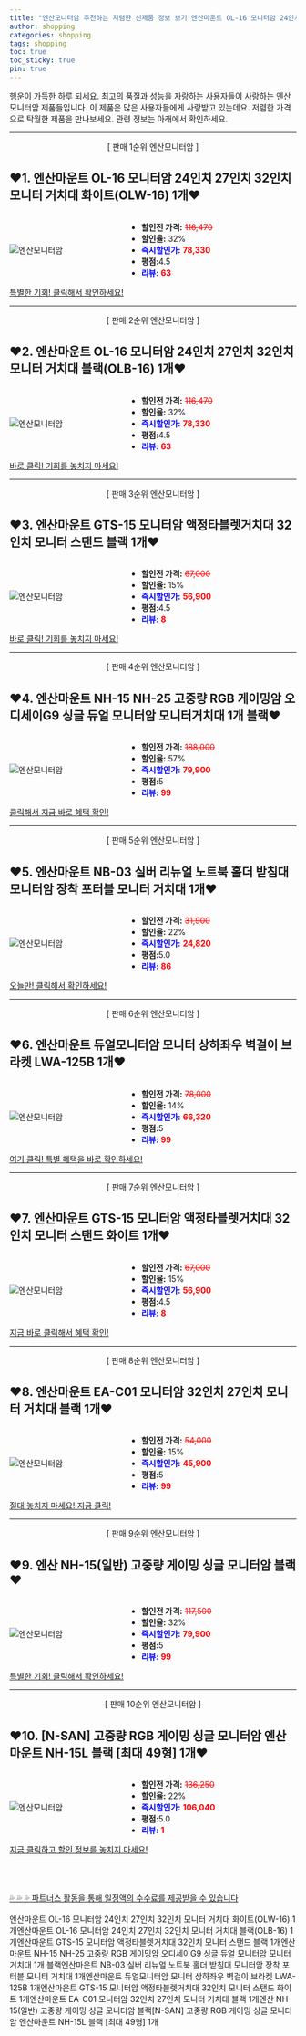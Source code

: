 ```yaml
---
title: "엔산모니터암 추천하는 저렴한 신제품 정보 보기 엔산마운트 OL-16 모니터암 24인치 27인치"
author: shopping
categories: shopping
tags: shopping
toc: true
toc_sticky: true
pin: true
---
```

행운이 가득한 하루 되세요. 최고의 품질과 성능을 자랑하는 사용자들이 사랑하는 엔산모니터암 제품들입니다. 이 제품은 많은 사용자들에게 사랑받고 있는데요. 저렴한 가격으로 탁월한 제품을 만나보세요. 관련 정보는 아래에서 확인하세요.

---
<p class="toplist" style="margin: 0 auto; display: block; width: fit-content;">[ 판매 1순위 엔산모니터암 ]</p>

<h2><strong>❤️1. 엔산마운트 OL-16 모니터암 24인치 27인치 32인치 모니터 거치대 화이트(OLW-16) 1개❤️</strong></h2>

<div style="display: flex; align-items: center;">
    <div style="flex: 0.4;">
        <img src="https://thumbnail8.coupangcdn.com/thumbnails/remote/230x230ex/image/vendor_inventory/b46a/4524c6a35063cc622982095db0de1195dd3460468d5397d537e8e7b7ff57.jpg" alt="엔산모니터암" style="max-width: 100%;">
    </div>
    <div style="flex: 0.6; margin-left: 10px;">
        <ul>
            <li><strong>할인전 가격:</strong> <del style="color: red;">116,470</del></li>
            <li><strong>할인율:</strong> 32%</li>
            <li><span style='color:blue'><strong>즉시할인가:</strong></span> <span style='color:red'><strong>78,330</strong></span></li>
            <li><strong>평점:</strong>4.5</li>
            <li><span style='color:blue'><strong>리뷰:</strong></span> <span style='color:red'><strong>63</strong></span></li>
        </ul>
    </div>
</div>
<div class="center">
    <a href="https://William4Davisa.github.io?lptag=AF9450613&subid=githubio&pageKey=7368651008&traceid=V0-153&itemId=19002508275&vendorItemId=86330723252" class="myButton">
        특별한 기회! 클릭해서 확인하세요!
    </a>
</div>


---
<p class="toplist" style="margin: 0 auto; display: block; width: fit-content;">[ 판매 2순위 엔산모니터암 ]</p>

<h2><strong>❤️2. 엔산마운트 OL-16 모니터암 24인치 27인치 32인치 모니터 거치대 블랙(OLB-16) 1개❤️</strong></h2>

<div style="display: flex; align-items: center;">
    <div style="flex: 0.4;">
        <img src="https://thumbnail8.coupangcdn.com/thumbnails/remote/230x230ex/image/vendor_inventory/053a/e100f103a21173da036e23fdbe68b0398764a279680f7f52aa2c117425dc.jpg" alt="엔산모니터암" style="max-width: 100%;">
    </div>
    <div style="flex: 0.6; margin-left: 10px;">
        <ul>
            <li><strong>할인전 가격:</strong> <del style="color: red;">116,470</del></li>
            <li><strong>할인율:</strong> 32%</li>
            <li><span style='color:blue'><strong>즉시할인가:</strong></span> <span style='color:red'><strong>78,330</strong></span></li>
            <li><strong>평점:</strong>4.5</li>
            <li><span style='color:blue'><strong>리뷰:</strong></span> <span style='color:red'><strong>63</strong></span></li>
        </ul>
    </div>
</div>
<div class="center">
    <a href="https://William4Davisa.github.io?lptag=AF9450613&subid=githubio&pageKey=7368651008&traceid=V0-153&itemId=19002508276&vendorItemId=86330723260" class="myButton">
        바로 클릭! 기회를 놓치지 마세요!
    </a>
</div>


---
<p class="toplist" style="margin: 0 auto; display: block; width: fit-content;">[ 판매 3순위 엔산모니터암 ]</p>

<h2><strong>❤️3. 엔산마운트 GTS-15 모니터암 액정타블렛거치대 32인치 모니터 스탠드 블랙 1개❤️</strong></h2>

<div style="display: flex; align-items: center;">
    <div style="flex: 0.4;">
        <img src="https://thumbnail9.coupangcdn.com/thumbnails/remote/230x230ex/image/vendor_inventory/300c/98d3aa99f7496ddeb801a3e0b1bd337de18df8a1fba1ffc0db6919b86833.jpg" alt="엔산모니터암" style="max-width: 100%;">
    </div>
    <div style="flex: 0.6; margin-left: 10px;">
        <ul>
            <li><strong>할인전 가격:</strong> <del style="color: red;">67,000</del></li>
            <li><strong>할인율:</strong> 15%</li>
            <li><span style='color:blue'><strong>즉시할인가:</strong></span> <span style='color:red'><strong>56,900</strong></span></li>
            <li><strong>평점:</strong>4.5</li>
            <li><span style='color:blue'><strong>리뷰:</strong></span> <span style='color:red'><strong>8</strong></span></li>
        </ul>
    </div>
</div>
<div class="center">
    <a href="https://William4Davisa.github.io?lptag=AF9450613&subid=githubio&pageKey=7462962158&traceid=V0-153&itemId=19456575625&vendorItemId=78539694630" class="myButton">
        바로 클릭! 기회를 놓치지 마세요!
    </a>
</div>


---
<p class="toplist" style="margin: 0 auto; display: block; width: fit-content;">[ 판매 4순위 엔산모니터암 ]</p>

<h2><strong>❤️4. 엔산마운트 NH-15 NH-25 고중량 RGB 게이밍암 오디세이G9 싱글 듀얼 모니터암 모니터거치대 1개 블랙❤️</strong></h2>

<div style="display: flex; align-items: center;">
    <div style="flex: 0.4;">
        <img src="https://thumbnail9.coupangcdn.com/thumbnails/remote/230x230ex/image/vendor_inventory/d21c/808d2d00485d93ef83d3e98bceefe56b7e0cab69316c541a17d092463482.jpg" alt="엔산모니터암" style="max-width: 100%;">
    </div>
    <div style="flex: 0.6; margin-left: 10px;">
        <ul>
            <li><strong>할인전 가격:</strong> <del style="color: red;">188,000</del></li>
            <li><strong>할인율:</strong> 57%</li>
            <li><span style='color:blue'><strong>즉시할인가:</strong></span> <span style='color:red'><strong>79,900</strong></span></li>
            <li><strong>평점:</strong>5</li>
            <li><span style='color:blue'><strong>리뷰:</strong></span> <span style='color:red'><strong>99</strong></span></li>
        </ul>
    </div>
</div>
<div class="center">
    <a href="https://William4Davisa.github.io?lptag=AF9450613&subid=githubio&pageKey=8034637364&traceid=V0-153&itemId=22476091536&vendorItemId=90622609851" class="myButton">
        클릭해서 지금 바로 혜택 확인!
    </a>
</div>


---
<p class="toplist" style="margin: 0 auto; display: block; width: fit-content;">[ 판매 5순위 엔산모니터암 ]</p>

<h2><strong>❤️5. 엔산마운트 NB-03 실버 리뉴얼 노트북 홀더 받침대 모니터암 장착 포터블 모니터 거치대 1개❤️</strong></h2>

<div style="display: flex; align-items: center;">
    <div style="flex: 0.4;">
        <img src="https://thumbnail10.coupangcdn.com/thumbnails/remote/230x230ex/image/vendor_inventory/7937/6812966d89d4e30788b7547874e6324e3c82e673d078e630dc6ddf91d91b.jpg" alt="엔산모니터암" style="max-width: 100%;">
    </div>
    <div style="flex: 0.6; margin-left: 10px;">
        <ul>
            <li><strong>할인전 가격:</strong> <del style="color: red;">31,900</del></li>
            <li><strong>할인율:</strong> 22%</li>
            <li><span style='color:blue'><strong>즉시할인가:</strong></span> <span style='color:red'><strong>24,820</strong></span></li>
            <li><strong>평점:</strong>5.0</li>
            <li><span style='color:blue'><strong>리뷰:</strong></span> <span style='color:red'><strong>86</strong></span></li>
        </ul>
    </div>
</div>
<div class="center">
    <a href="https://William4Davisa.github.io?lptag=AF9450613&subid=githubio&pageKey=7908371576&traceid=V0-153&itemId=21694068670&vendorItemId=86349580758" class="myButton">
        오늘만! 클릭해서 확인하세요!
    </a>
</div>


---
<p class="toplist" style="margin: 0 auto; display: block; width: fit-content;">[ 판매 6순위 엔산모니터암 ]</p>

<h2><strong>❤️6. 엔산마운트 듀얼모니터암 모니터 상하좌우 벽걸이 브라켓 LWA-125B 1개❤️</strong></h2>

<div style="display: flex; align-items: center;">
    <div style="flex: 0.4;">
        <img src="https://thumbnail7.coupangcdn.com/thumbnails/remote/230x230ex/image/vendor_inventory/ba46/32203ff03b31de2f10d69dd70b02189587c9e46c1ca47bcb4651802ae2ad.jpg" alt="엔산모니터암" style="max-width: 100%;">
    </div>
    <div style="flex: 0.6; margin-left: 10px;">
        <ul>
            <li><strong>할인전 가격:</strong> <del style="color: red;">78,000</del></li>
            <li><strong>할인율:</strong> 14%</li>
            <li><span style='color:blue'><strong>즉시할인가:</strong></span> <span style='color:red'><strong>66,320</strong></span></li>
            <li><strong>평점:</strong>5</li>
            <li><span style='color:blue'><strong>리뷰:</strong></span> <span style='color:red'><strong>99</strong></span></li>
        </ul>
    </div>
</div>
<div class="center">
    <a href="https://William4Davisa.github.io?lptag=AF9450613&subid=githubio&pageKey=6661658156&traceid=V0-153&itemId=15293351066&vendorItemId=82974918673" class="myButton">
        여기 클릭! 특별 혜택을 바로 확인하세요!
    </a>
</div>


---
<p class="toplist" style="margin: 0 auto; display: block; width: fit-content;">[ 판매 7순위 엔산모니터암 ]</p>

<h2><strong>❤️7. 엔산마운트 GTS-15 모니터암 액정타블렛거치대 32인치 모니터 스탠드 화이트 1개❤️</strong></h2>

<div style="display: flex; align-items: center;">
    <div style="flex: 0.4;">
        <img src="https://thumbnail7.coupangcdn.com/thumbnails/remote/230x230ex/image/vendor_inventory/b975/a8a031e96811f0f5a6f78bafe588b131a9c47863524bbc76c1f668a849a7.jpg" alt="엔산모니터암" style="max-width: 100%;">
    </div>
    <div style="flex: 0.6; margin-left: 10px;">
        <ul>
            <li><strong>할인전 가격:</strong> <del style="color: red;">67,000</del></li>
            <li><strong>할인율:</strong> 15%</li>
            <li><span style='color:blue'><strong>즉시할인가:</strong></span> <span style='color:red'><strong>56,900</strong></span></li>
            <li><strong>평점:</strong>4.5</li>
            <li><span style='color:blue'><strong>리뷰:</strong></span> <span style='color:red'><strong>8</strong></span></li>
        </ul>
    </div>
</div>
<div class="center">
    <a href="https://William4Davisa.github.io?lptag=AF9450613&subid=githubio&pageKey=7462962158&traceid=V0-153&itemId=22492185963&vendorItemId=89534378971" class="myButton">
        지금 바로 클릭해서 혜택 확인!
    </a>
</div>


---
<p class="toplist" style="margin: 0 auto; display: block; width: fit-content;">[ 판매 8순위 엔산모니터암 ]</p>

<h2><strong>❤️8. 엔산마운트 EA-C01 모니터암 32인치 27인치 모니터 거치대 블랙 1개❤️</strong></h2>

<div style="display: flex; align-items: center;">
    <div style="flex: 0.4;">
        <img src="https://thumbnail9.coupangcdn.com/thumbnails/remote/230x230ex/image/vendor_inventory/ced5/9037f80ef9402044db0db196159691dc82fb3a81a1e273a337ffb59d8fbb.jpg" alt="엔산모니터암" style="max-width: 100%;">
    </div>
    <div style="flex: 0.6; margin-left: 10px;">
        <ul>
            <li><strong>할인전 가격:</strong> <del style="color: red;">54,000</del></li>
            <li><strong>할인율:</strong> 15%</li>
            <li><span style='color:blue'><strong>즉시할인가:</strong></span> <span style='color:red'><strong>45,900</strong></span></li>
            <li><strong>평점:</strong>5</li>
            <li><span style='color:blue'><strong>리뷰:</strong></span> <span style='color:red'><strong>99</strong></span></li>
        </ul>
    </div>
</div>
<div class="center">
    <a href="https://William4Davisa.github.io?lptag=AF9450613&subid=githubio&pageKey=7297929271&traceid=V0-153&itemId=18667904728&vendorItemId=86350085741" class="myButton">
        절대 놓치지 마세요! 지금 클릭!
    </a>
</div>


---
<p class="toplist" style="margin: 0 auto; display: block; width: fit-content;">[ 판매 9순위 엔산모니터암 ]</p>

<h2><strong>❤️9. 엔산 NH-15(일반) 고중량 게이밍 싱글 모니터암 블랙❤️</strong></h2>

<div style="display: flex; align-items: center;">
    <div style="flex: 0.4;">
        <img src="https://thumbnail8.coupangcdn.com/thumbnails/remote/230x230ex/image/vendor_inventory/0e1e/07829d3d1309d6fbde33ad715e5783d1caa156d833f29e8aee537cdd249f.jpg" alt="엔산모니터암" style="max-width: 100%;">
    </div>
    <div style="flex: 0.6; margin-left: 10px;">
        <ul>
            <li><strong>할인전 가격:</strong> <del style="color: red;">117,500</del></li>
            <li><strong>할인율:</strong> 32%</li>
            <li><span style='color:blue'><strong>즉시할인가:</strong></span> <span style='color:red'><strong>79,900</strong></span></li>
            <li><strong>평점:</strong>5</li>
            <li><span style='color:blue'><strong>리뷰:</strong></span> <span style='color:red'><strong>99</strong></span></li>
        </ul>
    </div>
</div>
<div class="center">
    <a href="https://William4Davisa.github.io?lptag=AF9450613&subid=githubio&pageKey=8176608052&traceid=V0-153&itemId=23366949271&vendorItemId=90397245643" class="myButton">
        특별한 기회! 클릭해서 확인하세요!
    </a>
</div>


---
<p class="toplist" style="margin: 0 auto; display: block; width: fit-content;">[ 판매 10순위 엔산모니터암 ]</p>

<h2><strong>❤️10. [N-SAN] 고중량 RGB 게이밍 싱글 모니터암 엔산마운트 NH-15L 블랙 [최대 49형] 1개❤️</strong></h2>

<div style="display: flex; align-items: center;">
    <div style="flex: 0.4;">
        <img src="https://thumbnail10.coupangcdn.com/thumbnails/remote/230x230ex/image/vendor_inventory/9a26/8905a4bfe83fa25a7f2a87a8d5d31f548f47749c4527989edd3b7c89382d.jpg" alt="엔산모니터암" style="max-width: 100%;">
    </div>
    <div style="flex: 0.6; margin-left: 10px;">
        <ul>
            <li><strong>할인전 가격:</strong> <del style="color: red;">136,250</del></li>
            <li><strong>할인율:</strong> 22%</li>
            <li><span style='color:blue'><strong>즉시할인가:</strong></span> <span style='color:red'><strong>106,040</strong></span></li>
            <li><strong>평점:</strong>5.0</li>
            <li><span style='color:blue'><strong>리뷰:</strong></span> <span style='color:red'><strong>1</strong></span></li>
        </ul>
    </div>
</div>
<div class="center">
    <a href="https://William4Davisa.github.io?lptag=AF9450613&subid=githubio&pageKey=7910032313&traceid=V0-153&itemId=21701899667&vendorItemId=88751430245" class="myButton">
        지금 클릭하고 할인 정보를 놓치지 마세요!
    </a>
</div>

<br><br><br>[💦 💦 💦 파트너스 활동을 통해 일정액의 수수료를 제공받을 수 있습니다](https://link.coupang.com/a/bcpT2c)<br><br>엔산마운트 OL-16 모니터암 24인치 27인치 32인치 모니터 거치대 화이트(OLW-16) 1개엔산마운트 OL-16 모니터암 24인치 27인치 32인치 모니터 거치대 블랙(OLB-16) 1개엔산마운트 GTS-15 모니터암 액정타블렛거치대 32인치 모니터 스탠드 블랙 1개엔산마운트 NH-15 NH-25 고중량 RGB 게이밍암 오디세이G9 싱글 듀얼 모니터암 모니터거치대 1개 블랙엔산마운트 NB-03 실버 리뉴얼 노트북 홀더 받침대 모니터암 장착 포터블 모니터 거치대 1개엔산마운트 듀얼모니터암 모니터 상하좌우 벽걸이 브라켓 LWA-125B 1개엔산마운트 GTS-15 모니터암 액정타블렛거치대 32인치 모니터 스탠드 화이트 1개엔산마운트 EA-C01 모니터암 32인치 27인치 모니터 거치대 블랙 1개엔산 NH-15(일반) 고중량 게이밍 싱글 모니터암 블랙[N-SAN] 고중량 RGB 게이밍 싱글 모니터암 엔산마운트 NH-15L 블랙 [최대 49형] 1개